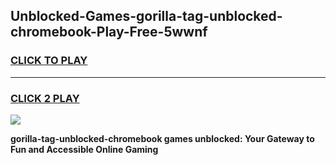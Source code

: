 
## Unblocked-Games-gorilla-tag-unblocked-chromebook-Play-Free-5wwnf
<h3>
<a href="https://premium76.site?title=gorilla-tag-unblocked-chromebook&ref=10A">CLICK TO PLAY</a></h3>
<hr>

<h3>
<a href="https://premium76.site?title=gorilla-tag-unblocked-chromebook&ref=10A">CLICK 2 PLAY</a>
  
</h3>

<a href="https://premium76.site?title=gorilla-tag-unblocked-chromebook&ref=10A"><img src="https://clearcache.store/games.png"></a>


**gorilla-tag-unblocked-chromebook games unblocked: Your Gateway to Fun and Accessible Online Gaming**
